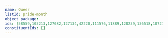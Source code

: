 ```yaml
---
name: Queer
listId: pride-month
object_package:
ids: [58559,103213,127082,127134,42220,111576,11889,128239,136518,107216,9203,128356,7549,116121,95241,33550,118744,128349,117417,127246,125779,16600,67876,127084,1355,1553,9359,19246,1686,1825,1958,20149,10491,4051,9901,4483,28061,28532,28909,29050,30072,29677,29680,29683,29685,61865,61866,67499,81074,103213,107216,111112,107241,111576,113154,117301,117417,116121,116528,118744,118747,120262,123310,123312,123313,123314,125779,127134,127084,127082,125990,127246,128239,127704,128355,128352,128327,128354,128348,128356,128349,128316,128317,130137,129464,136188,132586,132598,132603,136095,137828,137498,137499,137500,137501,137513,137514,129156,129160,139946,142367,140721,142455,142456,142457,142458,142994,125986,125987,125988,125989,67471,59904,7519,42220,9185,48483,59665,48491,7549,7555,67473,56990,56993,9203,67652,58931,58950,58951,58953,58946,7707,7825,7826,43166,7827,43194,68672,7834,58859,11889,136518,9203,95241,33550,16600,67876]
constituentIds: []
---
```




